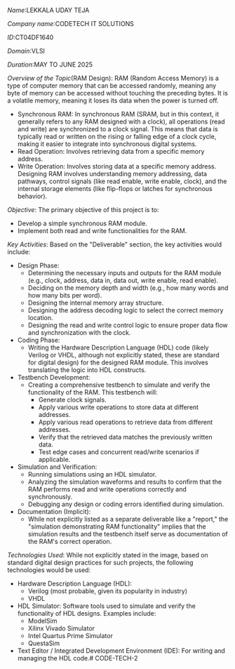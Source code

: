 *Name*:LEKKALA UDAY TEJA

*Company name*:CODETECH IT SOLUTIONS

*ID*:CT04DF1640

*Domain*:VLSI

*Duration*:MAY TO JUNE 2025

*Overview of the Topic*(RAM Design):
RAM (Random Access Memory) is a type of computer memory that can be accessed randomly, meaning any byte of memory can be accessed without touching the preceding bytes. It is a volatile memory, meaning it loses its data when the power is turned off.
 * Synchronous RAM: In synchronous RAM (SRAM, but in this context, it generally refers to any RAM designed with a clock), all operations (read and write) are synchronized to a clock signal. This means that data is typically read or written on the rising or falling edge of a clock cycle, making it easier to integrate into synchronous digital systems.
 * Read Operation: Involves retrieving data from a specific memory address.
 * Write Operation: Involves storing data at a specific memory address.
Designing RAM involves understanding memory addressing, data pathways, control signals (like read enable, write enable, clock), and the internal storage elements (like flip-flops or latches for synchronous behavior).

*Objective*:
The primary objective of this project is to:
 * Develop a simple synchronous RAM module.
 * Implement both read and write functionalities for the RAM.
   
*Key Activities*:
Based on the "Deliverable" section, the key activities would include:
 * Design Phase:
   * Determining the necessary inputs and outputs for the RAM module (e.g., clock, address, data in, data out, write enable, read enable).
   * Deciding on the memory depth and width (e.g., how many words and how many bits per word).
   * Designing the internal memory array structure.
   * Designing the address decoding logic to select the correct memory location.
   * Designing the read and write control logic to ensure proper data flow and synchronization with the clock.
 * Coding Phase:
   * Writing the Hardware Description Language (HDL) code (likely Verilog or VHDL, although not explicitly stated, these are standard for digital design) for the designed RAM module. This involves translating the logic into HDL constructs.
 * Testbench Development:
   * Creating a comprehensive testbench to simulate and verify the functionality of the RAM. This testbench will:
     * Generate clock signals.
     * Apply various write operations to store data at different addresses.
     * Apply various read operations to retrieve data from different addresses.
     * Verify that the retrieved data matches the previously written data.
     * Test edge cases and concurrent read/write scenarios if applicable.
* Simulation and Verification:
     * Running simulations using an HDL simulator.
     * Analyzing the simulation waveforms and results to confirm that the RAM performs read and write operations correctly and synchronously.
    * Debugging any design or coding errors identified during simulation.
* Documentation (Implicit):
    * While not explicitly listed as a separate deliverable like a "report," the "simulation demonstrating RAM functionality" implies that the simulation results and the testbench itself serve as documentation of the RAM's correct operation.
      
*Technologies Used*:
While not explicitly stated in the image, based on standard digital design practices for such projects, the following technologies would be used:
 * Hardware Description Language (HDL):
   * Verilog (most probable, given its popularity in industry)
   * VHDL
 * HDL Simulator: Software tools used to simulate and verify the functionality of HDL designs. Examples include:
   * ModelSim
   * Xilinx Vivado Simulator
   * Intel Quartus Prime Simulator
   * QuestaSim
 * Text Editor / Integrated Development Environment (IDE): For writing and managing the HDL code.# CODE-TECH-2
